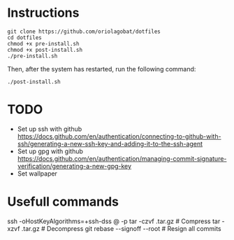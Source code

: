 # Instructions
```shell
git clone https://github.com/oriolagobat/dotfiles
cd dotfiles
chmod +x pre-install.sh
chmod +x post-install.sh
./pre-install.sh
```
Then, after the system has restarted, run the following command:
```shell
./post-install.sh
```

# TODO
- Set up ssh with github
  https://docs.github.com/en/authentication/connecting-to-github-with-ssh/generating-a-new-ssh-key-and-adding-it-to-the-ssh-agent
- Set up gpg with github
  https://docs.github.com/en/authentication/managing-commit-signature-verification/generating-a-new-gpg-key
- Set wallpaper

# Usefull commands
ssh -oHostKeyAlgorithms=+ssh-dss <user>@<ip> -p <port>
tar -czvf <file>.tar.gz <folder> # Compress
tar -xzvf <file>.tar.gz # Decompress
git rebase --signoff --root # Resign all commits
